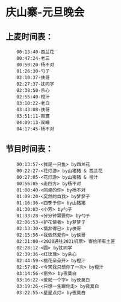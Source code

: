 # 庆山寨-元旦晚会

## 上麦时间表：
        00:13:40-西兰花
        00:47:24-老三
        00:50:20-杨不对
        01:26:30-勺子
        02:10:37-侠哥
        02:27:37-訦同学
        02:38:50-杀心
        02:55:40-橙汁
        03:10:22-老白
        03:43:08-侠哥
        03:51:11-寂寞
        04:09:13-双瞳
        04:17:45-杨不对

## 节目时间表：
        00:13:57-<我是一只鱼> by西兰花
        00:22:27-<花灯游> by山猪猪 & 西兰花
        00:27:05-<花灯游> by山猪猪 & 橙汁
        00:56:05-<走四方> by杨不对
        01:00:40-<同桌的你> by杨不对
        01:09:20-<突然的自我> by梦梦子
        01:16:36-<四季予你> by山猪猪
        01:30:03-<小芳> by勺子
        01:33:28-<分分钟需要你> by勺子
        02:06:53-<护花使者> by梦梦子
        02:13:30-<情非得已> by侠哥
        02:15:56-<我依然爱你> by侠哥
        02:21:00-<2020通往2021机票> 寄给所有土匪
        02:28:12-<圆> by訦同学
        02:39:36-<红玫瑰> by杀心
        02:44:59-<桃花朵朵开> by橙汁
        02:57:02-<今天我只想你了一次> by橙汁
        03:14:56-<窗外> by夜莫白
        03:16:22-<爱就一个字> by夜莫白
        03:19:26-<只想一生跟你走> by夜莫白
        03:22:55-<星星点灯> by夜莫白
